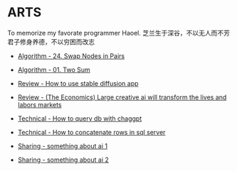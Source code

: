 # ARTS
To memorize my favorate programmer Haoel.
芝兰生于深谷，不以无人而不芳
君子修身养德，不以穷困而改志

- [Algorithm - 24. Swap Nodes in Pairs](./Algorithm/24_Swap_Nodes_in_Pairs.MD)
- [Algorithm - 01. Two Sum](./Algorithm/Algorithm01_Two_Sum.MD)

- [Review - How to use stable diffusion app](./Review/stable_diffusion_app.md)
- [Review - (The Economics) Large creative ai will transform the lives and labors markets](./Review/the_econonics_ai.md)

- [Technical - How to query db with chaggpt](./Technical/chatgpt+sqlquery.md)
- [Technical - How to concatenate rows in sql server](./Technical/string_agg.md)

- [Sharing - something about ai 1](./Sharing/something_about_ai.md)
- [Sharing - something about ai 2](./Sharing/something_about_career_and_ai.md)
